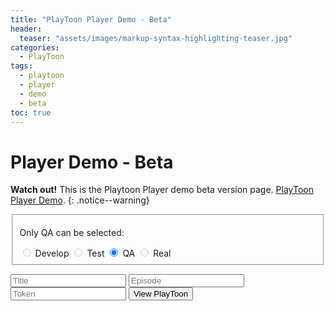 ```yaml
---
title: "PlayToon Player Demo - Beta"
header:
  teaser: "assets/images/markup-syntax-highlighting-teaser.jpg"
categories:
  - PlayToon
tags:  
  - playtoon
  - player
  - demo
  - beta  
toc: true
---
```


# Player Demo - Beta
<!-- Html 문법과 markdown 문법 섞임 -->
**Watch out!** This is the Playtoon Player demo beta version page. [PlayToon Player Demo](#player-demo---beta).
{: .notice--warning}

<form id="targetRadio">
  <fieldset>
    <p>Only QA can be selected:</p>
    <div>
      <input type="radio" id="Develop" name="contact" value="Develop" disabled> Develop
      <label for="Develop"></label>
      <input type="radio" id="Test" name="contact" value="Test" disabled> Test
      <label for="Test"></label>
      <input type="radio" id="QA" name="contact" value="QA" checked> QA
      <label for="QA"></label>
      <input type="radio" id="Real" name="contact" value="Real" disabled> Real
      <label for="Real" ></label>
    </div>
  </fieldset>
</form>

<form id="InputInfo" action="javascript:;" onsubmit="return PlayToonSubmit(this);">
    <input id="title" type="text" placeholder="Title" list="title-list" required />
    <datalist id="title-list">
        <option value="Title_Sample"></option>
    </datalist>
    <input id="episode" type="text" placeholder="Episode" list="episode-list" required />
    <datalist id="episode-list">
        <option value="Episode1"></option>
    </datalist>
    <input id="token" type="text" placeholder="Token" list="token-list" required />
    <datalist id="token-list">
        <!-- <option value="2Q+XL16sTtE="></option> -->
    </datalist>
    <button type="submit" id="show-selected" class="btn btn--info">View PlayToon</button>
</form>

<script charset="UTF-8" type="text/javascript">
  String.prototype.format = function() {
    var formatted = this;
    for (var i = 0; i < arguments.length; i++) {
        var regexp = new RegExp('\\{'+i+'\\}', 'gi');
        formatted = formatted.replace(regexp, arguments[i]);
    }
    return formatted;
  }
  function PlayToonSubmit(theForm){
    let token = theForm.elements["token"].value;
    let title = theForm.elements["title"].value;
    let episode = theForm.elements["episode"].value;
    for(let i=1; i < targetRadio.elements.length; ++i){
      if(targetRadio.elements[i].checked){
        var target = targetRadio.elements[i].value;
      }
    }
    var url = "https://secret-angel.speedycdn.net/PlayToonRoot/{0}/Player/index.html?token={1}?title={2}?episode={3}".format(target, token, title, episode);
    location.href=url;
  }
</script>
